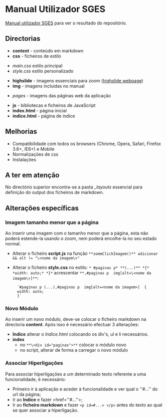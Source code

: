 # Manual Utilizador SGES

[Manual utilizador SGES](http://spms-sges.github.io/SGES_REPO/SGES_Manual_Utilizador/) para ver o resultado do repositório.

## Directorias

* **content** - conteúdo em markdown
* **css** - ficheiros de estilo
 - *main.css* estilo principal
 - *style.css* estilo personalizado
* **highslide** - imagens essenciais para zoom ([highslide webpage](http://highslide.com/))
* **img** - imagens incluidas no manual 
 - *pages* - imagens das páginas web da aplicação
* **js** - bibliotecas e ficheiros de JavaScript
* **index.html** - página inicial
* **indice.html** - página de indice

## Melhorias

* Compatibilidade com todos os browsers (Chrome, Opera, Safari, Firefox 3.6+, IE6+) e Mobile
* Normalizações de css
* Instalações

## A ter em atenção
No directório superior encontra-se a pasta *_layouts* essencial para definição do output dos ficheiros de markdown.

## Alterações específicas

### Imagem tamanho menor que a página
Ao inserir uma imagem com o tamanho menor que a página, esta não poderá estende-la usando o zoom, nem poderá encolhe-la no seu estado normal.
* Alterar o ficheiro **script.js** na função `**zommClickImagem()** adicionar && alt != "\<nome da imagem\>"`
* Alterar o ficheiro **style.css** no estilo:
      `* #paginas p* **(...)** *{*
      *width: auto;*
      *}*`
     acrescentar 
       `**,#paginas p  img[alt=\<nome da imagem\>]**`:
 
        `#paginas p (...),#paginas p  img[alt=<nome da imagem>]  {
        width: auto;
        }`
 
 ### Novo Módulo
 Ao inserir um novo módulo, deve-se colocar o ficheiro markdown na directoria **content**. 
 Após isso é necessário efectuar 3 alterações:
  * **Indice** alterar o *Indice.html* colocando os div's, ul e li necessários.
  * **index** 
    * no `**\<div id="paginas">**` colocar o módulo novo
    * no script, alterar de forma a carregar o novo módulo
    
### Associar Hiperligações
 Para associar hiperligações a um determinado texto referente a uma funcionalidade, é necessário:
  * Primeiro ir à aplicação e aceder à funcionalidade e ver qual o ''#...'' do url da página;
  * Ir ao **Indice** e fazer <href=''#...''>;
  * Ir ao **ficheiro markdown** e fazer `<p id=#...> </p>` antes do texto ao qual se quer associar a hiperligação.
